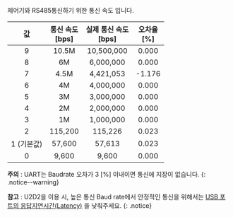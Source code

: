 제어기와 RS485통신하기 위한 통신 속도 입니다.

|       값        |   통신 속도<br>[bps]   | 실제 통신 속도<br>[bps]  |  오차율<br>[%]  |
|:---------------:|:---------------------:|:-----------------------:|:--------------:|
|        9        |         10.5M         |       10,500,000        |      0.000     |
|        8        |          6M           |        6,000,000        |      0.000     |
|        7        |         4.5M          |        4,421,053        |      -1.176    |
|        6        |          4M           |        4,000,000        |      0.000     |
|        5        |          3M           |        3,000,000        |      0.000     |
|        4        |          2M           |        2,000,000        |      0.000     |
|        3        |          1M           |        1,000,000        |      0.000     |
|        2        |        115,200        |         115,226         |      0.023     |
|     1 (기본값)   |        57,600         |         57,613          |      0.023     |
|        0        |         9,600         |          9,600          |      0.000     |

**주의** : UART는 Baudrate 오차가 3 [%] 이내이면 통신에 지장이 없습니다.
{: .notice--warning}

**참고** : U2D2을 이용 시, 높은 통신 Baud rate에서 안정적인 통신을 위해서는 [USB 포트의 응답지연시간(Latency)](/docs/kr/software/dynamixel/dynamixel_wizard2/#포트-응답-속도-설정) 을 낮춰주세요.
{: .notice}
